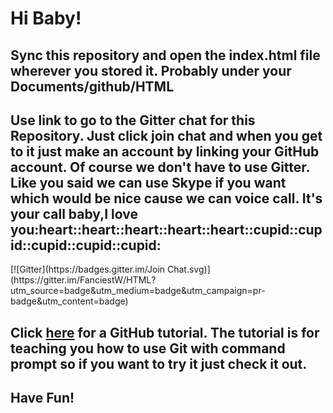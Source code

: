 <h1>Hi Baby!</h1>
<h2>Sync this repository and open the index.html file wherever you stored it. Probably under your Documents/github/HTML</h2>
<h2>Use link to go to the Gitter chat for this Repository. Just click join chat and when you get to it just make an account by linking your GitHub account. Of course we don't have to use Gitter. Like you said we can use Skype if you want which would be nice cause we can voice call. It's your call baby,I love you:heart::heart::heart::heart::heart::cupid::cupid::cupid::cupid::cupid:</h2>
[![Gitter](https://badges.gitter.im/Join Chat.svg)](https://gitter.im/FanciestW/HTML?utm_source=badge&utm_medium=badge&utm_campaign=pr-badge&utm_content=badge)
<h2>Click <a href = "https://www.atlassian.com/git/tutorials/">here</a> for a GitHub tutorial.
The tutorial is for teaching you how to use Git with command prompt so if you want to try it just check it out.</h2>
<h2>Have Fun!</h2>

